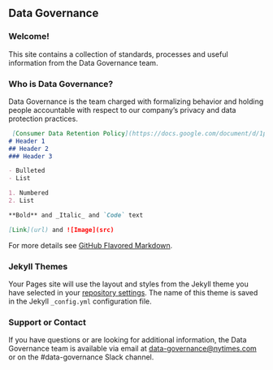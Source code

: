 ## Data Governance

### Welcome! 
This site contains a collection of standards, processes and useful information from the Data Governance team.

### Who is Data Governance?

Data Governance is the team charged with formalizing behavior and holding people accountable with respect to our company’s privacy and data protection practices. 

```markdown
 [Consumer Data Retention Policy](https://docs.google.com/document/d/1ppKHWN5-iMSqMPgpdPM4Sf20FkVd0flh8gsoN4Jmq-I/edit?usp=sharing).
# Header 1
## Header 2
### Header 3

- Bulleted
- List

1. Numbered
2. List

**Bold** and _Italic_ and `Code` text

[Link](url) and ![Image](src)
```

For more details see [GitHub Flavored Markdown](https://guides.github.com/features/mastering-markdown/).

### Jekyll Themes

Your Pages site will use the layout and styles from the Jekyll theme you have selected in your [repository settings](https://github.com/megangoyette/DG/settings/pages). The name of this theme is saved in the Jekyll `_config.yml` configuration file.

### Support or Contact

If you have questions or are looking for additional information, the Data Governance team is available via email at data-governance@nytimes.com or on the #data-governance Slack channel.
